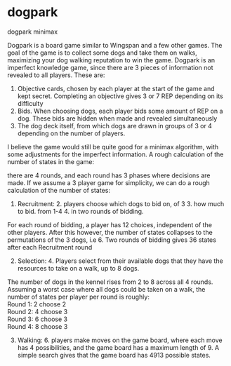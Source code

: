 # dogpark
dogpark minimax

Dogpark is a board game similar to Wingspan and a few other games.
The goal of the game is to collect some dogs and take them on walks, maximizing your
dog walking reputation to win the game. Dogpark is an imperfect knowledge game, since there are 3 pieces of information
not revealed to all players. These are:
1. Objective cards, chosen by each player at the start of the game and kept secret. Completing
an objective gives 3 or 7 REP depending on its difficulty
2. Bids. When choosing dogs, each player bids some amount of REP on a dog. These bids are hidden when made 
and revealed simultaneously
3. The dog deck itself, from which dogs are drawn in groups of 3 or 4 depending on the number of players.

I believe the game would still be quite good for a minimax algorithm, with some adjustments for the
imperfect information. A rough calculation of the number of states in the game:

there are 4 rounds, and each round has 3 phases where decisions are made. If we assume a 3 player game for simplicity,
we can do a rough calculation of the number of states:
1. Recruitment:
   2. players choose which dogs to bid on, of 3
   3. how much to bid. from 1-4
   4. in two rounds of bidding. 

For each round of bidding, a player has 12 choices, independent of the other players. After this however, the number of
states collapses to the permutations of the 3 dogs, i.e 6. Two rounds of bidding gives 36 states after each Recruitment
round

2. Selection:
   4. Players select from their available dogs that they have the resources to take on a walk, up to 8 dogs.

The number of dogs in the kennel rises from 2 to 8 across all 4 rounds. Assuming a worst case where all dogs could be
taken on a walk, the number of states per player per round is roughly:  
Round 1: 2 choose 2  
Round 2: 4 choose 3  
Round 3: 6 choose 3  
Round 4: 8 choose 3  
 

3. Walking:
   6. players make moves on the game board, where each move has 4 possibilities, and the game board has a maximum length
of 9. A simple search gives that the game board has 4913 possible states.

